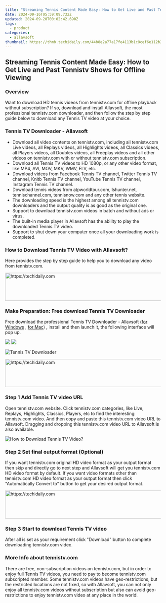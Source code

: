 ```yaml
---
title: "Streaming Tennis Content Made Easy: How to Get Live and Past Tennistv Shows for Offline Viewing"
date: 2024-09-16T05:59:09.732Z
updated: 2024-09-20T00:02:42.690Z
tags:
  - product
categories:
  - allavsoft
thumbnail: https://thmb.techidaily.com/44b8e2a77a17fe4113b1c8cef6e112b2db098718a055c6f3927bcc9e40cc66cb.jpg
---
```


## Streaming Tennis Content Made Easy: How to Get Live and Past Tennistv Shows for Offline Viewing

### Overview

Want to download HD tennis videos from tennistv.com for offline playback without subscription? If so, download and install Allavsoft, the most professional tennistv.com downloader, and then follow the step by step guide below to download any Tennis TV video at your choice.

### Tennis TV Downloader - Allavsoft

* Download all video contents on tennistv.com, including all tennistv.com Live videos, all Replays videos, all Highlights videos, all Classics videos, all Players videos, all Doubles videos, all Freeplay videos and all other videos on tennistv.com with or without tennistv.com subscription.
* Download all Tennis TV videos to HD 1080p, or any other video format, like MP4, AVI, MOV, MKV, WMV, FLV, etc.
* Download videos from Facebook Tennis TV channel, Twitter Tennis TV channel, Knitb Tennis TV channel, YouTube Tennis TV channel, Instagram Tennis TV channel.
* Download tennis videos from atpworldtour.com, lshunter.net, tennischannel.com, tennisnow.com and any other tennis website.
* The downloading speed is the highest among all tennistv.com downloaders and the output quality is as good as the original one.
* Support to download tennistv.com videos in batch and without ads or virus.
* The built-in media player in Allavsoft has the ability to play the downloaded Tennis TV video.
* Support to shut down your computer once all your downloading work is completed.

### How to Download Tennis TV Video with Allavsoft?

Here provides the step by step guide to help you to download any video from tennistv.com.

<!-- affiliate ads begin -->
<a href="https://appsumo.8odi.net/c/5597632/2151864/7443" target="_top" id="2151864">
  <img src="//a.impactradius-go.com/display-ad/7443-2151864" border="0" alt="https://techidaily.com" width="600" height="90"/>
</a>
<img height="0" width="0" src="https://appsumo.8odi.net/i/5597632/2151864/7443" style="position:absolute;visibility:hidden;" border="0" />
<!-- affiliate ads end -->

### Make Preparation: Free download Tennis TV Downloader

Free download the professional Tennis TV Downloader - Allavsoft ([for Windows](https://tools.techidaily.com/allavsoft/products/) , [for Mac](https://tools.techidaily.com/allavsoft/products/)) , install and then launch it, the following interface will pop up.

[![](https://www.allavsoft.com/how-to/../images/how-to/free-download-win.jpg)](https://tools.techidaily.com/allavsoft/products/) [![](https://www.allavsoft.com/how-to/../images/how-to/free-download-mac.jpg)](https://tools.techidaily.com/allavsoft/products/)

![Tennis TV Downloader](https://www.allavsoft.com/how-to/../images/allavsoft/screen-shot-600.jpg)

<!-- affiliate ads begin -->
<a href="https://appsumo.8odi.net/c/5597632/2130875/7443" target="_top" id="2130875">
  <img src="//a.impactradius-go.com/display-ad/7443-2130875" border="0" alt="https://techidaily.com" width="728" height="90"/>
</a>
<img height="0" width="0" src="https://appsumo.8odi.net/i/5597632/2130875/7443" style="position:absolute;visibility:hidden;" border="0" />
<!-- affiliate ads end -->

### Step 1 Add Tennis TV video URL

Open tennistv.com website. Click tennistv.com categories, like Live, Replays, Highlights, Classics, Players, etc to find the interesting tennistv.com video. And then copy and paste this tennistv.com video URL to Allavsoft. Dragging and dropping this tennistv.com video URL to Allavsoft is also available.

![How to Download Tennis TV Video?](https://www.allavsoft.com/how-to/../images/how-to/download-rtmp-video/download-rtmp-video.jpg)

### Step 2 Set final output format (Optional)

If you want tennistv.com original HD video format as your output format then skip and directly go to next step and Allavsoft will get you tennistv.com HD video format by default. If you want video formats other than tennistv.com HD video format as your output format then click "Automatically Convert to" button to get your desired output format.

<!-- affiliate ads begin -->
<a href="https://appsumo.8odi.net/c/5597632/2111995/7443" target="_top" id="2111995">
  <img src="//a.impactradius-go.com/display-ad/7443-2111995" border="0" alt="https://techidaily.com" width="728" height="90"/>
</a>
<img height="0" width="0" src="https://appsumo.8odi.net/i/5597632/2111995/7443" style="position:absolute;visibility:hidden;" border="0" />
<!-- affiliate ads end -->

### Step 3 Start to download Tennis TV video

After all is set as your requirement click "Download" button to complete downloading tennistv.com video.

### More Info about tennistv.com

There are free, non-subscription videos on tennistv.com, but in order to enjoy full Tennis TV videos, you need to pay to become tennistv.com subscripted member. Some tennistv.com videos have geo-restrictions, but the restricted locations are not fixed, so with Allavsoft, you can not only enjoy all tennistv.com videos without subscription but also can avoid geo-restrictions to enjoy tennistv.com video at any place in the world.

<ins class="adsbygoogle"
     style="display:block"
     data-ad-format="autorelaxed"
     data-ad-client="ca-pub-7571918770474297"
     data-ad-slot="1223367746"></ins>

<ins class="adsbygoogle"
     style="display:block"
     data-ad-client="ca-pub-7571918770474297"
     data-ad-slot="8358498916"
     data-ad-format="auto"
     data-full-width-responsive="true"></ins>
